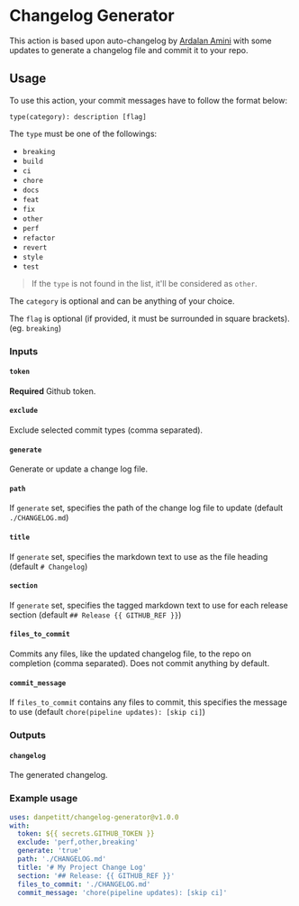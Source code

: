 # Changelog Generator

This action is based upon auto-changelog by [Ardalan Amini](https://github.com/ardalanamini/auto-changelog) with some updates to generate a changelog file and commit it to your repo.

## Usage

To use this action, your commit messages have to follow the format below:

```git
type(category): description [flag]
```

The `type` must be one of the followings:

* `breaking`
* `build`
* `ci`
* `chore`
* `docs`
* `feat`
* `fix`
* `other`
* `perf`
* `refactor`
* `revert`
* `style`
* `test`

> If the `type` is not found in the list, it'll be considered as `other`.

The `category` is optional and can be anything of your choice.

The `flag` is optional (if provided, it must be surrounded in square brackets). (eg. `breaking`)

### Inputs

#### `token`

**Required** Github token.

#### `exclude`

Exclude selected commit types (comma separated).

#### `generate`

Generate or update a change log file.

#### `path`

If `generate` set, specifies the path of the change log file to update (default `./CHANGELOG.md`)

#### `title`

If `generate` set, specifies the markdown text to use as the file heading (default `# Changelog`)

#### `section`

If `generate` set, specifies the tagged markdown text to use for each release section (default `## Release {{ GITHUB_REF }}`)

#### `files_to_commit`

Commits any files, like the updated changelog file, to the repo on completion (comma separated). Does not commit anything by default.

#### `commit_message`

If `files_to_commit` contains any files to commit, this specifies the message to use (default `chore(pipeline updates): [skip ci]`)

### Outputs

#### `changelog`

The generated changelog.

### Example usage

```yaml
uses: danpetitt/changelog-generator@v1.0.0
with:
  token: ${{ secrets.GITHUB_TOKEN }}
  exclude: 'perf,other,breaking'
  generate: 'true'
  path: './CHANGELOG.md'
  title: '# My Project Change Log'
  section: '## Release: {{ GITHUB_REF }}'
  files_to_commit: './CHANGELOG.md'
  commit_message: 'chore(pipeline updates): [skip ci]'
```
